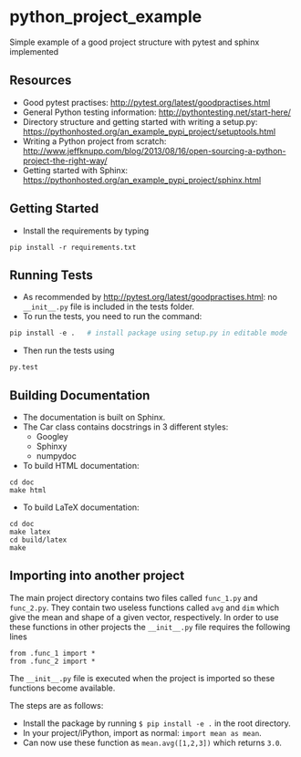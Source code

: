 python_project_example
=====================

Simple example of a good project structure with pytest and sphinx implemented

Resources
---------

* Good pytest practises: http://pytest.org/latest/goodpractises.html
* General Python testing information: http://pythontesting.net/start-here/
* Directory structure and getting started with writing a setup.py: 
https://pythonhosted.org/an_example_pypi_project/setuptools.html
* Writing a Python project from scratch: 
http://www.jeffknupp.com/blog/2013/08/16/open-sourcing-a-python-project-the-right-way/             
* Getting started with Sphinx: https://pythonhosted.org/an_example_pypi_project/sphinx.html

Getting Started
---------------

* Install the requirements by typing
```
pip install -r requirements.txt
```

Running Tests
-------------

* As recommended by http://pytest.org/latest/goodpractises.html: no 
```__init__.py``` file is included in the tests folder.
* To run the tests, you need to run the command:
```python
pip install -e .   # install package using setup.py in editable mode
```
* Then run the tests using 
```
py.test
``` 

Building Documentation
----------------------

* The documentation is built on Sphinx.
* The Car class contains docstrings in 3 different styles:
    * Googley
    * Sphinxy
    * numpydoc
* To build HTML documentation:
```
cd doc
make html
```
* To build LaTeX documentation:
```
cd doc
make latex
cd build/latex
make
```

Importing into another project
------------------------------

The main project directory contains two files called `func_1.py` and 
`func_2.py`. They contain two useless functions called `avg` and `dim` which 
give the mean and shape of a given vector, respectively. In order to use these 
functions in other projects the `__init__.py` file requires the following lines

```
from .func_1 import *                                                           
from .func_2 import *
```

The `__init__.py` file is executed when the project is imported so these 
functions become available.

The steps are as follows:

* Install the package by running `$ pip install -e .` in the root directory.
* In your project/iPython, import as normal: `import mean as mean`.
* Can now use these function as `mean.avg([1,2,3])` which returns `3.0`.















